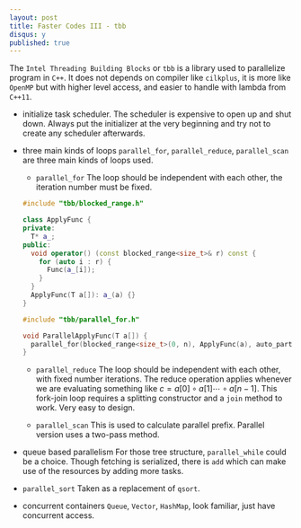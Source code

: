 ```yaml
---
layout: post
title: Faster Codes III - tbb
disqus: y
published: true
---
```

The ``Intel Threading Building Blocks`` or ``tbb`` is a library used to parallelize program in ``C++``. It does not depends on compiler like ``cilkplus``, it is more like ``OpenMP`` but with higher level access, and easier to handle with lambda from ``C++11``.

- initialize task scheduler.
The scheduler is expensive to open up and shut down. Always put the initializer at the very beginning and try not to create any scheduler afterwards.

- three main kinds of loops
``parallel_for``, ``parallel_reduce``, ``parallel_scan`` are three main kinds of loops used.
  - ``parallel_for``
  The loop should be independent with each other, the iteration number must be fixed.
  ``` cpp
  #include "tbb/blocked_range.h"

  class ApplyFunc {
  private:
    T* a_;
  public:
    void operator() (const blocked_range<size_t>& r) const {
      for (auto i : r) {
        Func(a_[i]);
      }
    }
    ApplyFunc(T a[]): a_(a) {}
  }
  ```

  ``` cpp
  #include "tbb/parallel_for.h"

  void ParallelApplyFunc(T a[]) {
    parallel_for(blocked_range<size_t>(0, n), ApplyFunc(a), auto_partitioner());
  }
  ```

  - ``parallel_reduce``
  The loop should be independent with each other, with fixed number iterations. The reduce operation applies whenever we are evaluating something like $c = a[0] \circ a[1]\cdots \circ a[n-1]$.
  This fork-join loop requires a splitting constructor and a ``join`` method to work. Very easy to design.

  - ``parallel_scan``
  This is used to calculate parallel prefix. Parallel version uses a two-pass method.
- queue based parallelism
  For those tree structure, ``parallel_while`` could be a choice. Though fetching is serialized, there is ``add`` which can make use of the resources by adding more tasks.
- ``parallel_sort``
  Taken as a replacement of ``qsort``.
- concurrent containers
  ``Queue``, ``Vector``, ``HashMap``, look familiar, just have concurrent access. 
